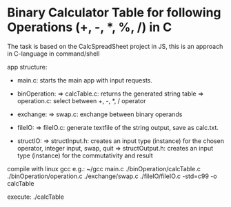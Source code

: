 # Binary Calculator Table for following Operations (+, -, *, %, /) in C


The task is based on the CalcSpreadSheet project in JS, this is an approach in C-language in command/shell  

app structure:

+ main.c: starts the main app with input requests.

+ binOperation: 
	=> calcTable.c: returns the generated string table
	=> operation.c: select between +, -, *, / operator
+ exchange:
	=> swap.c: exchange between binary operands
+ fileIO: 
	=> fileIO.c: generate textfile of the string output, save as calc.txt.
+ structIO:
	=> structInput.h: creates an input type (instance) for the chosen operator, integer input, swap, quit
	=> structOutput.h: creates an input type (instance) for the commutativity and result

compile with linux gcc e.g.:
~/gcc main.c ./binOperation/calcTable.c ./binOperation/operation.c ./exchange/swap.c ./fileIO/fileIO.c -std=c99 -o calcTable

execute:
./calcTable

